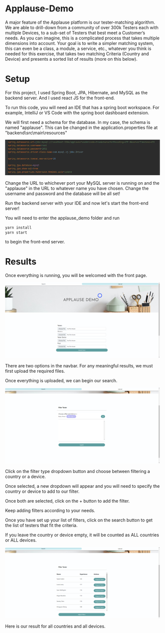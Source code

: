 # Applause-Demo
A major feature of the Applause platform is our tester-matching algorithm. We are able to drill-down from a community of over 300k Testers each with multiple Devices, to a sub-set of Testers that best meet a Customer’s needs. As you can imagine, this is a complicated process that takes multiple dimensions into account.
Your goal is to write a simpler matching system, this can even be a class, a module, a service, etc., whatever you think is needed for this exercise, that takes two matching Criteria (Country and Device) and presents a sorted list of results (more on this below).

# Setup
For this project, I used Spring Boot, JPA, Hibernate, and MySQL as the backend server. And I used react JS for the front-end.

To run this code, you will need an IDE that has a spring boot workspace. For example, IntelliJ or VS Code with the spring boot dashboard extension.

We will first need a schema for the database.
In my case, the schema is named "applause".
This can be changed in the application.properties file at "backend\src\main\resources\"

![appProps](/assets/appProps.png)

Change the URL to whichever port your MySQL server is running on and the "applause" in the URL to whatever name you have chosen.
Change the username and password and the database will be all set!

Run the backend server with your IDE and now let's start the front-end server!

You will need to enter the applause_demo folder and run 
    
    yarn install
    yarn start

to begin the front-end server.


# Results
Once everything is running, you will be welcomed with the front page.

![home](/assets/home.png)

There are two options in the navbar. For any meaningful results, we must first upload the required files.

Once everything is uploaded, we can begin our search.

![search](/assets/search.png)

Click on the filter type dropdown button and choose between filtering a country or a device.

Once selected, a new dropdown will appear and you will need to specify the country or device to add to our filter.

Once both are selected, click on the + button to add the filter.

Keep adding filters according to your needs.

Once you have set up your list of filters, click on the search button to get the list of testers that fit the criteria.

If you leave the country or device empty, it will be counted as ALL countries or ALL devices.

![list](/assets/list.png)

Here is our result for all countries and all devices.

